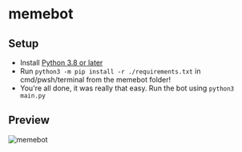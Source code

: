 # memebot

## Setup

* Install <a href="https://www.python.org/downloads/">Python 3.8 or later</a>
* Run `python3 -m pip install -r ./requirements.txt` in cmd/pwsh/terminal from the memebot folder!
* You're all done, it was really that easy. Run the bot using `python3 main.py`

## Preview
![memebot](https://user-images.githubusercontent.com/66682497/164116610-2f8315ca-3d4a-4167-9007-48446278fb77.gif)
